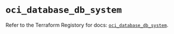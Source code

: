 # `oci_database_db_system`

Refer to the Terraform Registory for docs: [`oci_database_db_system`](https://registry.terraform.io/providers/oracle/oci/6.18.0/docs/resources/database_db_system).
